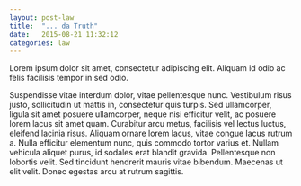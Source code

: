 ```yaml
---
layout: post-law
title:  "... da Truth"
date:   2015-08-21 11:32:12
categories: law
---
```


Lorem ipsum dolor sit amet, consectetur adipiscing elit. Aliquam id odio ac felis facilisis tempor in sed odio.

Suspendisse vitae interdum dolor, vitae pellentesque nunc. Vestibulum risus justo, sollicitudin ut mattis in, consectetur quis turpis. Sed ullamcorper, ligula sit amet posuere ullamcorper, neque nisi efficitur velit, ac posuere lorem lacus sit amet quam. Curabitur arcu metus, facilisis vel lectus luctus, eleifend lacinia risus. Aliquam ornare lorem lacus, vitae congue lacus rutrum a. Nulla efficitur elementum nunc, quis commodo tortor varius et. Nullam vehicula aliquet purus, id sodales erat blandit gravida. Pellentesque non lobortis velit. Sed tincidunt hendrerit mauris vitae bibendum. Maecenas ut elit velit. Donec egestas arcu at rutrum sagittis.
